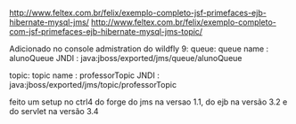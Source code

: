 http://www.feltex.com.br/felix/exemplo-completo-jsf-primefaces-ejb-hibernate-mysql-jms/
http://www.feltex.com.br/felix/exemplo-completo-com-jsf-primefaces-ejb-hibernate-mysql-jms-topic/

Adicionado no console admistration do wildfly 9: 
queue: 
queue name : alunoQueue
JNDI       : java:jboss/exported/jms/queue/alunoQueue

topic:
topic name : professorTopic
JNDI       : java:jboss/exported/jms/topic/professorTopic

feito um setup no ctrl4 do forge do jms na versao 1.1, do ejb na versão 3.2 e do servlet na versão 3.4
